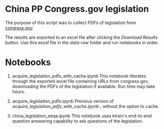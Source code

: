 # China PP Congress.gov legislation

The purpose of this script was to collect PDFs of legislation from [congress.gov](https://www.congress.gov/search?q={%22source%22:%22legislation%22}&searchResultViewType=expanded)

The results are exported to an excel file after clicking the _Download Results_ button. Use this excel file in the _data-raw_ folder and run notebooks in order.

# Notebooks

1. acquire_legislation_pdfs_with_cache.ipynb
   This notebook itterates through the exported excel file containing URLs from congress.gov, downloading the PDFs of the legislation if available. Run time may take hours.

2. acquire_legislation_pdfs.ipynb
   Previous version of _acquire_legislation_pdfs_with_cache.ipynb_ ; without the option to cache.

3. china_legislation_eeqa.ipynb
   This notebook uses ktrain's end-to-end question answering capability to ask questions of the legislation.
